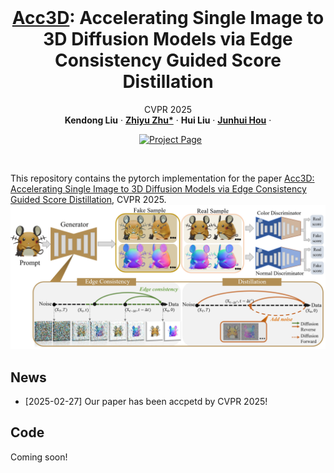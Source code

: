 <br />
<p align="center">
    <h1 align="center">
        <a href="#">Acc3D</a>: Accelerating Single Image to 3D Diffusion Models via Edge Consistency Guided Score Distillation
    </h1>

  <p align="center">
  CVPR 2025
    <br />
    <strong>Kendong Liu</strong>
    ·
    <a href="https://scholar.google.com/citations?user=d1L0KkoAAAAJ&hl=en"><strong>Zhiyu Zhu*</strong></a>
    ·
    <strong>Hui Liu</strong>
    ·
    <a href="https://sites.google.com/site/junhuihoushomepage/"><strong>Junhui Hou</strong></a>
    ·
  </p>

  <p align="center">
    <a href='https://acc3d-object.github.io/' style='padding-left: 0.5rem;'>
      <img src='https://img.shields.io/badge/Project-Page-blue?style=flat&logo=Google%20chrome&logoColor=blue' alt='Project Page'></a>
  </p>

</p>
<br />

This repository contains the pytorch implementation for the paper [Acc3D: Accelerating Single Image to 3D Diffusion Models via Edge Consistency Guided Score Distillation](https://acc3d-object.github.io/), CVPR 2025. 
![Fig_pipeline.png](assets/Fig_pipeline.png)


## News
- [2025-02-27] Our paper has been accpetd by CVPR 2025!



## Code
Coming soon!
